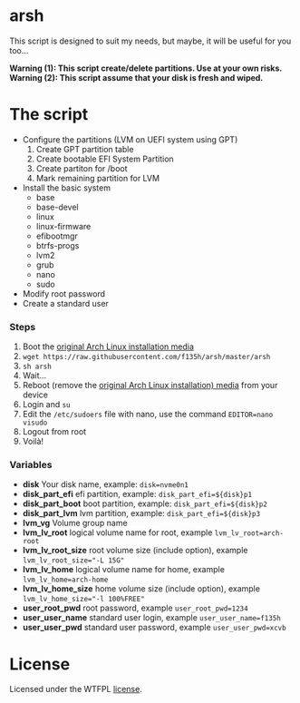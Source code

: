 # arsh
This script is designed to suit my needs, but maybe, it will be useful for you too...

**Warning (1): This script create/delete partitions. Use at your own risks.**
**Warning (2): This script assume that your disk is fresh and wiped.**

# The script
* Configure the partitions (LVM on UEFI system using GPT)
  1. Create GPT partition table
  2. Create bootable EFI System Partition
  3. Create partiton for /boot
  4. Mark remaining partition for LVM
* Install the basic system
  * base
  * base-devel
  * linux
  * linux-firmware
  * efibootmgr
  * btrfs-progs
  * lvm2
  * grub
  * nano
  * sudo
* Modify root password
* Create a standard user

### Steps
1. Boot the [original Arch Linux installation media](https://www.archlinux.org/download/)
2. `wget https://raw.githubusercontent.com/f135h/arsh/master/arsh`
3. `sh arsh`
5. Wait...
6. Reboot (remove the [original Arch Linux installation) media](https://www.archlinux.org/download/) from your device
7. Login and `su`
8. Edit the `/etc/sudoers` file with nano, use the command `EDITOR=nano visudo`
9. Logout from root
10. Voilà!

### Variables
* **disk**
  Your disk name, example: `disk=nvme0n1`
* **disk_part_efi**
  efi partition, example: `disk_part_efi=${disk}p1`
* **disk_part_boot**
  boot partition, example: `disk_part_efi=${disk}p2`
* **disk_part_lvm**
  lvm partition, example: `disk_part_efi=${disk}p3`
* **lvm_vg**
  Volume group name
* **lvm_lv_root**
  logical volume name for root, example `lvm_lv_root=arch-root`
* **lvm_lv_root_size**
  root volume size (include option), example `lvm_lv_root_size="-L 15G"`
* **lvm_lv_home**
  logical volume name for home, example `lvm_lv_home=arch-home`
* **lvm_lv_home_size**
  home volume size (include option), example `lvm_lv_home_size="-l 100%FREE"`
* **user_root_pwd**
  root password, example `user_root_pwd=1234`
* **user_user_name**
  standard user login, example `user_user_name=f135h`
* **user_user_pwd**
  standard user password, example `user_user_pwd=xcvb`

# License
Licensed under the WTFPL [license](LICENSE).

